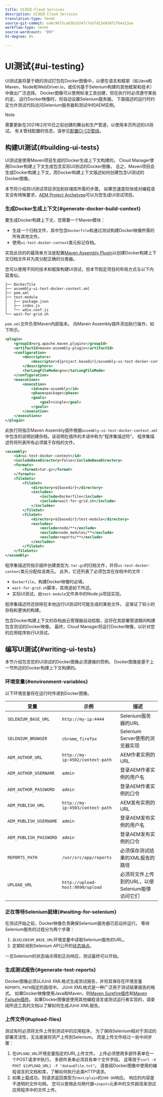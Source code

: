 ```yaml
---
title: UI测试-Cloud Services
description: UI测试-Cloud Services
translation-type: tm+mt
source-git-commit: ea0c9675ca03b1d247c7e5fd13e03072fb4a13ae
workflow-type: tm+mt
source-wordcount: '997'
ht-degree: 0%

---
```



# UI测试{#ui-testing}

UI测试是将基于硒的测试打包在Docker图像中，以便在语言和框架（如Java和Maven、Node和WebDriver.io，或任何基于Selenium构建的其他框架和技术）中做出广泛选择。 Docker图像可以使用标准工具创建，但在执行时必须遵守某些约定。 运行Docker映像时，将自动设置Selenium服务器。 下面描述的运行时约定允许测试代码访问Selenium服务器和测试中的AEM实例。

>[!NOTE]
> 需要更新在2021年2月10日之前创建的舞台和生产管道，以使用本页所述的UI测试。
> 有关管线配置的信息，请参见[配置CI-CD管线](/help/implementing/cloud-manager/configure-pipeline.md)。

## 构建UI测试{#building-ui-tests}

UI测试是使用Maven项目生成的Docker生成上下文构建的。 Cloud Manager使用Docker构建上下文生成包含实际UI测试的Docker图像。 总之，Maven项目会生成Docker构建上下文，而Docker构建上下文描述如何创建包含UI测试的Docker图像。

本节将介绍将UI测试项目添加到存储库所需的步骤。 如果您速度较快或对编程语言没有特殊要求，[AEM Project Archetype](https://github.com/adobe/aem-project-archetype)可以为您生成UI测试项目。

### 生成Docker生成上下文{#generate-docker-build-context}

要生成Docker构建上下文，您需要一个Maven模块：

- 生成一个归档文件，其中包含`Dockerfile`和通过测试构建Docker映像所需的所有其他文件。
- 使用`ui-test-docker-context`类元标记存档。

实现此目的的最简单方法是配置[Maven Assembly Plugin](http://maven.apache.org/plugins/maven-assembly-plugin/)以创建Docker构建上下文归档文件并为其分配正确的分类器。

您可以使用不同的技术和框架构建UI测试，但本节假定项目的布局方式与以下内容类似。

```
├── Dockerfile
├── assembly-ui-test-docker-context.xml
├── pom.xml
├── test-module
│   ├── package.json
│   ├── index.js
│   └── wdio.conf.js
└── wait-for-grid.sh
```

`pom.xml`文件负责Maven内部版本。 向Maven Assembly插件添加执行操作，如下所示。

```xml
<plugin>
    <groupId>org.apache.maven.plugins</groupId>
    <artifactId>maven-assembly-plugin</artifactId>
    <configuration>
        <descriptors>
            <descriptor>${project.basedir}/assembly-ui-test-docker-context.xml</descriptor>
        </descriptors>
        <tarLongFileMode>gnu</tarLongFileMode>
    </configuration>
    <executions>
        <execution>
            <id>make-assembly</id>
            <phase>package</phase>
            <goals>
                <goal>single</goal>
            </goals>
        </execution>
    </executions>
</plugin>
```

此执行将指示Maven Assembly插件根据`assembly-ui-test-docker-context.xml`中包含的说明创建存档，该说明在插件的术语中称为“程序集描述符”。 程序集描述符将列表所有必须属于存档的文件。

```xml
<assembly>
    <id>ui-test-docker-context</id>
    <includeBaseDirectory>false</includeBaseDirectory>
    <formats>
        <format>tar.gz</format>
    </formats>
    <fileSets>
        <fileSet>
            <directory>${basedir}</directory>
            <includes>
                <include>Dockerfile</include>
                <include>wait-for-grid.sh</include>
            </includes>
        </fileSet>
        <fileSet>
            <directory>${basedir}/test-module</directory>
            <excludes>
                <exclude>node/**</exclude>
                <exclude>node_modules/**</exclude>
                <exclude>reports/**</exclude>
            </excludes>
        </fileSet>
    </fileSets>
</assembly>
```

程序集描述符指示插件创建类型为`.tar.gz`的归档文件，并将`ui-test-docker-context`类元分配给该类元。 此外，它还列表了必须包含在存档中的文件：

- `Dockerfile`，构建Docker映像时必填。
- `wait-for-grid.sh`脚本，其用途如下所述。
- 实际UI测试，由`test-module`文件夹中的Node.js项目实现。

程序集描述符还排除在本地运行UI测试时可能生成的某些文件。 这保证了较小的存档和更快的构建。

包含Docker构建上下文的存档由云管理器自动拾取，这将在其部署管道期间构建包含测试的Docker映像。 最终，Cloud Manager将运行Docker映像，以针对您的应用程序执行UI测试。

## 编写UI测试{#writing-ui-tests}

本节介绍包含您的UI测试的Docker图像必须遵循的惯例。 Docker图像是基于上一节所述的Docker构建上下文构建的。

### 环境变量{#environment-variables}

以下环境变量将在运行时传递到Docker图像。

| 变量 | 示例 | 描述 |
|---|---|---|
| `SELENIUM_BASE_URL` | `http://my-ip:4444` | Selenium服务器的URL |
| `SELENIUM_BROWSER` | `chrome`, `firefox` | Selenium Server使用的浏览器实现 |
| `AEM_AUTHOR_URL` | `http://my-ip:4502/context-path` | AEM作者实例的URL |
| `AEM_AUTHOR_USERNAME` | `admin` | 登录AEM作者实例的用户名 |
| `AEM_AUTHOR_PASSWORD` | `admin` | 登录AEM作者实例的口令 |
| `AEM_PUBLISH_URL` | `http://my-ip:4503/context-path` | AEM发布实例的URL |
| `AEM_PUBLISH_USERNAME` | `admin` | 登录AEM发布实例的用户名 |
| `AEM_PUBLISH_PASSWORD` | `admin` | 登录AEM发布实例的口令 |
| `REPORTS_PATH` | `/usr/src/app/reports` | 必须保存测试结果的XML报告的路径 |
| `UPLOAD_URL` | `http://upload-host:9090/upload` | 必须将文件上传到的URL，以使Selenium能够访问它们 |

### 正在等待Selenium就绪{#waiting-for-selenium}

在测试开始之前，Docker映像负责确保Selenium服务器已启动并运行。 等待Selenium服务的过程分为两个步骤：

1. 从`SELENIUM_BASE_URL`环境变量中读取Selenium服务的URL。
2. 定期轮询到Selenium API公开的[状态端点](https://github.com/SeleniumHQ/docker-selenium/#waiting-for-the-grid-to-be-ready)。

一旦Selenium的状态端点得到正向响应，测试最终可以开始。

### 生成测试报告{#generate-test-reports}

Docker图像必须以JUnit XML格式生成测试报告，并将其保存在环境变量`REPORTS_PATH`指定的路径中。 JUnit XML格式是一种广泛用于测试结果报告的格式。 如果Docker映像使用Java和Maven，则[Maven Surefire插件](https://maven.apache.org/surefire/maven-surefire-plugin/)和[Maven Failsafe插件](https://maven.apache.org/surefire/maven-failsafe-plugin/)。 如果Docker图像是使用其他编程语言或测试运行者实现的，请查阅所选工具的文档以了解如何生成JUnit XML报告。

### 上传文件(#upload-files)

测试有时必须将文件上传到测试中的应用程序。 为了保持Selenium相对于测试的部署灵活性，无法直接将资产上传到Selenium。 而是上传文件经过一些中间步骤：

1. 在`UPLOAD_URL`环境变量指定的URL上传文件。 上传必须使用多部件表单在一个POST请求中执行。 多部件表单必须具有单个文件字段。 这等效于`curl -X POST ${UPLOAD_URL} -F "data=@file.txt"`。 请查阅Docker图像中使用的编程语言的文档和库，了解如何执行此类HTTP请求。
2. 如果上载成功，则请求返回类型为`text/plain`的`200 OK`响应。 响应的内容是不透明的文件句柄。 您可以使用此句柄代替`<input>`元素中的文件路径来测试应用程序中的文件上传。
